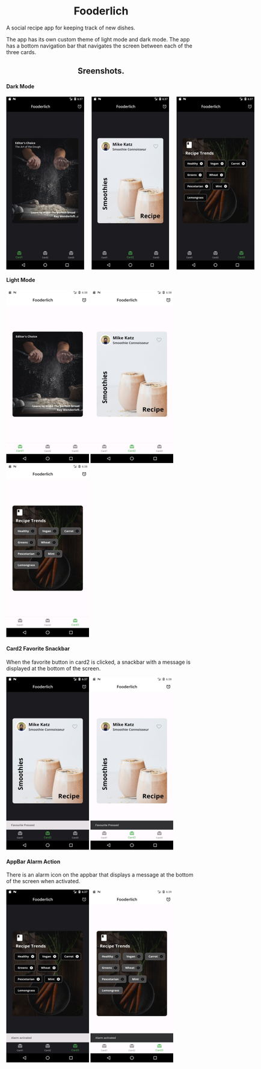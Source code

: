 <h1 align="center">Fooderlich</h1>
<p>A social recipe app for keeping track of new dishes.<p>

<p>The app has its own custom theme of light mode and dark mode. The app has a bottom navigation bar that navigates the screen between each of the three cards.</p>

<h2 align="center">Sreenshots.</h2>
<h4>Dark Mode</h4>
<div style="display: flex; gap: 20px;">
<img src="assets/screenshots/card1_dark.png" width=220 height=460 />
<img src="assets/screenshots/card2_dark.png" width=220 height=460 />
<img src="assets/screenshots/card3_dark.png" width=220 height=460 />
</div>

<h4>Light Mode</h4>
<div>
<img src="assets/screenshots/card1_light.png" width=220 height=460 />
<img src="assets/screenshots/card2_light.png" width=220 height=460 />
<img src="assets/screenshots/card3_light.png" width=220 height=460 />
</div>

<h4>Card2 Favorite Snackbar</h4>
<p>When the favorite button in card2 is clicked, a snackbar with a message is displayed at the bottom of the screen.</p>

<div>
<img src="assets/screenshots/card2_dark_favorite.png" width=220 height=460 />
<img src="assets/screenshots/card2_light_favorite.png" width=220 height=460 />
</div>

<h4>AppBar Alarm Action</h4>
<p>There is an alarm icon on the appbar that displays a message at the bottom of the screen when activated.</p>

<div>
<img src="assets/screenshots/card3_dark_alarm.png" width=220 height=460 />
<img src="assets/screenshots/card3_light_alarm.png" width=220 height=460 />
</div>